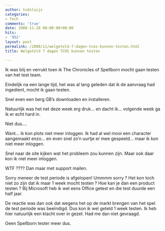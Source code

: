 ```yaml
---
author: tvdsluijs
categories:
- Tech
comments: 'true'
date: 2008-11-28 00:00:00+00:00
hits:
- '952'
layout: post
permalink: /2008/11/welgeteld-7-dagen-tcos-kunnen-testen.html
title: Welgeteld 7 dagen TCOS kunnen testen

---
```

Ik was blij en verrukt toen ik The Chronicles of Spellborn mocht gaan testen van het test team. 

Eindelijk na een lange tijd, het was al lang geleden dat ik de aanvraag had ingedient, mocht ik gaan testen.

Snel even een berg GB&#8217;s downloaden en installeren.

Natuurlijk was het net deze week erg druk&#8230; en dacht ik&#8230; volgende week ga ik er echt hard in.

Niet dus&#8230;.

<a name="more"></a>

Want&#8230; ik kon plots niet meer inloggen. Ik had al wel mooi een character aangemaakt enzo&#8230; en even snel zo&#8217;n uurtje er mee gespeeld&#8230; maar ik kon niet meer inloggen.

Snel naar de site kijken wat het probleem zou kunnen zijn. Maar ook daar kon ik niet meer inloggen.

WTF ???? Dan maar met support mailen.

Sorry meneer de test periode is afgelopen! Ummmm sorry ? Het kon toch niet zo zijn dat ik maar 1 week mocht testen ? Hoe kan je dan een product testen ? Bij Microsoft heb ik wel eens Office getest en die test duurde een half jaar.

De reactie was dan ook dat wegens het op de markt brengen van het spel de test periode was beeïndigd. Dus kon ik wel geteld 1 week testen. Ik heb hier natuurlijk een klacht over in gezet. Had me dan niet gevraagd.

Geen Spellborn tester meer dus.

&nbsp;